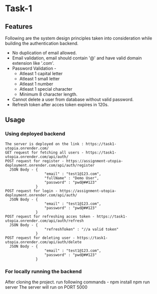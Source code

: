 # Task-1
## Features
  Following are the system design principles taken into consideration while building the authentication backend.
  - No duplication of email allowed.
  - Email validation, email should contain '@' and have valid domain extension like '.com'.
  - Password Validation -
    * Atleast 1 capital letter
    * Atleast 1 small letter
    * Atleast 1 number
    * Atleast 1 special character
    * Minimum 8 character length.
  - Cannot delete a user from database without valid password.
  - Refresh token after acces token expires in 120s.

## Usage
### Using deployed backend
    The server is deployed on the link : https://task1-utopia.onrender.com/
    GET request for fetching all users - https://task1-utopia.onrender.com/api/auth/
    POST request for register - https://assignment-utopia-deployment.onrender.com/api/auth/register
      JSON Body - {
                      "email" : "test1@123.com",
                      "fullName" : "Demo User",
                      "password" : "pwd@##123"
                  }
    POST request for login - https://assignment-utopia-deployment.onrender.com/api/auth/
      JSON Body - {
                      "email" : "test1@123.com",
                      "password" : "pwd@##123"
                  }
    POST request for refreshing acces token - https://task1-utopia.onrender.com/api/auth/refresh
      JSON Body - {
                      "refreshToken" : "//a valid token"
                  }
    POST request for deleting user - https://task1-utopia.onrender.com/api/auth/delete
      JSON Body - {
                      "email" : "test1@123.com",
                      "password" : "pwd@##123"
                  }

### For locally running the backend
  After cloning the project.
  run following commands -
  npm install
  npm run server
  The server will run on PORT 5000
